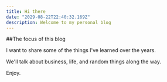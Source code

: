 ```yaml
---
title: Hi there
date: "2029-08-22T22:40:32.169Z"
description: Welcome to my personal blog
---
```


##The focus of this blog

I want to share some of the things I've learned over the years.

We'll talk about business, life, and random things along the way.

Enjoy.
